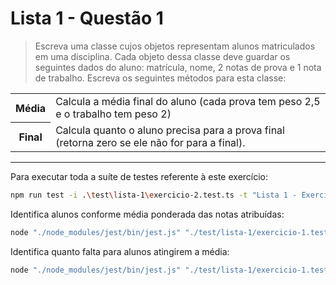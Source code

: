 # Lista 1 - Questão 1 

> Escreva uma classe cujos objetos representam alunos matriculados em uma disciplina. Cada objeto
dessa classe deve guardar os seguintes dados do aluno: matrícula, nome, 2 notas de prova e 1 nota de
trabalho. Escreva os seguintes métodos para esta classe:


<table>
    <tr>
        <th>Média</th>
        <td> Calcula a média final do aluno (cada prova tem peso 2,5 e o trabalho tem peso 2) </td>
    </tr>
    <tr>
        <th>Final</th>
        <td> Calcula quanto o aluno precisa para a prova final (retorna zero se ele não for para a final). </td>
    </tr>
</table>

---

Para executar toda a suíte de testes referente à este exercício:

```bash
npm run test -i .\test\lista-1\exercicio-2.test.ts -t "Lista 1 - Exercício 1"
```

Identifica alunos conforme média ponderada das notas atribuídas:

```bash
node "./node_modules/jest/bin/jest.js" "./test/lista-1/exercicio-1.test.ts" -t "Lista 1 - Exercício 1 Identifica alunos conforme média ponderada das notas atribuídas"
```

Identifica quanto falta para alunos atingirem a média:

```bash
node "./node_modules/jest/bin/jest.js" "./test/lista-1/exercicio-1.test.ts" -t "Lista 1 - Exercício 1 Identifica quanto falta para alunos atingirem a média"
```